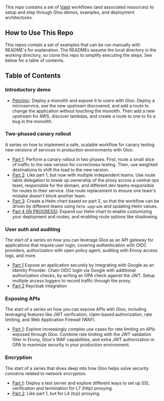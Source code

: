 This repo contains a set of [Valet](https://github.com/solo-io/valet) workflows (and associated resources) to setup and step through Gloo demos, examples, and deployment architectures. 

## How to Use This Repo

This repos contain a set of examples that can be run manually with README's for explanation. The READMEs assume the local directory is the working directory, so clone this repo to simplify executing the steps. See below for a table of contents. 

## Table of Contents

### Introductory demo

* [Petclinic](petclinic): Deploy a monolith and expose it to users with Gloo. Deploy a microservice, see the new upstream discovered, and add a route to change the application without touching the monolith. Then add a new upstream for AWS, discover lambdas, and create a route to one to fix a bug in the monolith. 

### Two-phased canary rollout

A series on how to implement a safe, scalable workflow for canary testing new versions of services in production environments with Gloo. 

* [Part 1](two-phased-canary/part1): Perform a canary rollout in two phases. First, route a small slice of traffic to the new version for correctness testing. Then, use weighted destinations to shift the load to the new version. 
* [Part 2](two-phased-canary/part2): Like part 1, but now with multiple independent teams. Use route table delegation to break up ownership of the proxy across a central ops team, responsible for the domain, and different dev teams responsible for routes to their service. Use route replacement to ensure one team's mistake doesn't block another team. 
* [Part 3](two-phased-canary/part3): Create a Helm chart based on part 2, so that the workflow can be driven by different teams using `helm upgrade` and updating Helm values. 
* [Part 4 (IN PROGRESS)](two-phased-canary/part4): Expand our Helm chart to enable customizing your deployment and routes, and enabling route options like shadowing. 

### User auth and auditing

The start of a series on how you can leverage Gloo as an API gateway for applications that require user login, covering 
authentication with OIDC providers, authorization with open policy agent, auditing with Envoy access logs, and more. 

* [Part 1](user-auth-and-audit/part1) Expose an application securely by integrating with Google as an Identity Provider. Chain OIDC login via Google with additional authorization checks, by writing an OPA check against the JWT. Setup multiple access loggers to record traffic through the proxy. 
* [Part 2](user-auth-and-audit/part2) Keycloak integration

### Exposing APIs

The start of a series on how you can expose APIs with Gloo, including leveraging features like JWT verification, claim-based 
authorization, rate limiting, and Web Application Firewall (WAF). 

* [Part 1](exposing-apis/part1): Explore increasingly complex use cases for rate limiting on APIs exposed through Gloo. Combine rate limiting with the JWT validation filter in Envoy, Gloo's WAF capabilities, and extra JWT authorization in OPA to maximize security in your production environment.  

### Encryption

The start of a series that dives deep into how Gloo helps solve security concerns related to network encryption.  

* [Part 1](encryption/part1): Deploy a test server and explore different ways to set up SSL verification and termination for L7 (http) proxying. 
* [Part 2](encryption/part2): Like part 1, but for L4 (tcp) proxying. 


